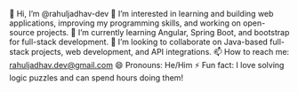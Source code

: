 👋 Hi, I’m @rahuljadhav-dev
👀 I’m interested in learning and building web applications, improving my programming skills, and working on open-source projects.
🌱 I’m currently learning Angular, Spring Boot, and bootstrap for full-stack development.
💞️ I’m looking to collaborate on Java-based full-stack projects, web development, and API integrations.
📫 How to reach me: rahuljadhav.dev@gmail.com
😄 Pronouns: He/Him
⚡ Fun fact: I love solving logic puzzles and can spend hours doing them!

<!---
rahuljadhav-dev/rahuljadhav-dev is a ✨ special ✨ repository because its `README.md` (this file) appears on your GitHub profile.
You can click the Preview link to take a look at your changes.
--->
